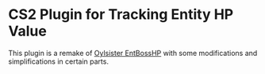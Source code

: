 # CS2 Plugin for Tracking Entity HP Value

This plugin is a remake of [Oylsister EntBossHP](https://github.com/Oylneechan/EntBossHP/blob/main/EntBossHP.cs) with some modifications and simplifications in certain parts.

